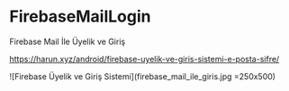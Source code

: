 # FirebaseMailLogin
 Firebase Mail İle Üyelik ve Giriş
 
https://harun.xyz/android/firebase-uyelik-ve-giris-sistemi-e-posta-sifre/

![Firebase Üyelik ve Giriş Sistemi](firebase_mail_ile_giris.jpg =250x500)
